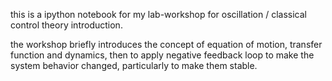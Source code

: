 this is a ipython notebook for my lab-workshop for oscillation / classical control theory introduction.

the workshop briefly introduces the concept of equation of motion, transfer function and dynamics, then to apply negative feedback loop to make the system behavior changed, particularly to make them stable.
